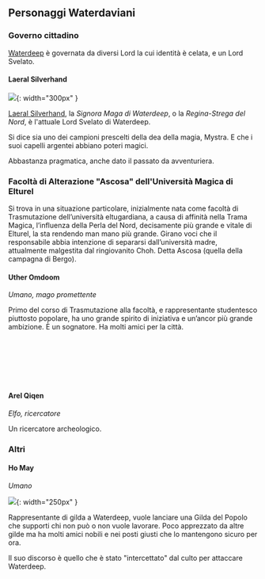 ## Personaggi Waterdaviani

### Governo cittadino

[Waterdeep](/star/luoghi#waterdeep) è governata da diversi Lord la cui identità è celata, e un Lord Svelato. 

#### Laeral Silverhand

![](https://i.imgur.com/y1LSypz.png){: width="300px" }

[Laeral Silverhand](https://forgottenrealms.fandom.com/wiki/Laeral_Silverhand), la *Signora Maga di Waterdeep*, o la *Regina-Strega del Nord*, è l'attuale Lord Svelato di Waterdeep. 

Si dice sia uno dei campioni prescelti della dea della magia, Mystra. E che i suoi capelli argentei abbiano poteri magici.

Abbastanza pragmatica, anche dato il passato da avventuriera.

### Facoltà di Alterazione "Ascosa" dell'Università Magica di Elturel

Si trova in una situazione particolare, inizialmente nata come facoltà di Trasmutazione dell’università eltugardiana, a causa di affinità nella Trama Magica, l’influenza della Perla del Nord, decisamente più grande e vitale di Elturel, la sta rendendo man mano più grande. Girano voci che il responsabile abbia intenzione di separarsi dall’università madre, attualmente malgestita dal ringiovanito Choh. Detta Ascosa (quella della campagna di Bergo).

#### Uther Omdoom

<div style="width: 33%; background-image: url('https://i.imgur.com/ZTD4FFQ.jpg'); background-position: top 10% left 55%; background-size: 250%; float: left;" class="portrait"> <a href="https://i.imgur.com/ZTD4FFQ.jpg" class="fill-div"></a></div>

*Umano, mago promettente*

Primo del corso di Trasmutazione alla facoltà, e rappresentante studentesco piuttosto popolare, ha uno grande spirito di iniziativa e un’ancor più grande ambizione. È un sognatore. Ha molti amici per la città.
<br>
<br>
<br>
<br>
<br>
<br>
<br>

#### Arel Qiqen

*Elfo, ricercatore*

Un ricercatore archeologico.


### Altri

#### Ho May

*Umano*

![](https://i.imgur.com/7xBNuOV.jpg){: width="250px" }

Rappresentante di gilda a Waterdeep, vuole lanciare una Gilda del Popolo che supporti chi non può o non vuole lavorare. Poco apprezzato da altre gilde ma ha molti amici nobili e nei posti giusti che lo mantengono sicuro per ora.

Il suo discorso è quello che è stato "intercettato" dal culto per attaccare Waterdeep.